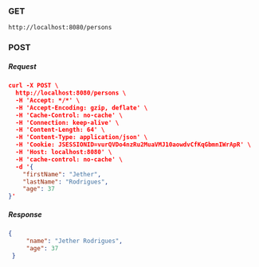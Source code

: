 ### GET

`http://localhost:8080/persons`

### POST

##### Request

```json
curl -X POST \
  http://localhost:8080/persons \
  -H 'Accept: */*' \
  -H 'Accept-Encoding: gzip, deflate' \
  -H 'Cache-Control: no-cache' \
  -H 'Connection: keep-alive' \
  -H 'Content-Length: 64' \
  -H 'Content-Type: application/json' \
  -H 'Cookie: JSESSIONID=vurQVDo4nzRu2MuaVMJ10aowdvCfKqGbmnIWrApR' \
  -H 'Host: localhost:8080' \
  -H 'cache-control: no-cache' \
  -d '{
	"firstName": "Jether",
	"lastName": "Rodrigues",
	"age": 37
}'
```
##### Response

```json
{
     "name": "Jether Rodrigues",
     "age": 37
 }
```